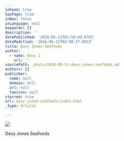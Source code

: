 ```yaml
---
inFeed: true
hasPage: true
inNav: false
inLanguage: null
keywords: []
description: ''
datePublished: '2016-05-11T02:58:49.876Z'
dateModified: '2016-05-11T02:58:37.981Z'
title: Davy Jones Seafoods
author:
  - name: Davy J
    url: ''
sourcePath: _posts/2016-05-11-davy-jones-seafoods.md
authors: []
publisher:
  name: null
  domain: null
  url: null
  favicon: null
starred: true
url: davy-jones-seafoods/index.html
_type: Article

---
```

![](https://s3-us-west-2.amazonaws.com/the-grid-img/p/ac1a67c12cb903ce8dd663adf714a6e0672e5e20.jpg)

Davy Jones Seafoods